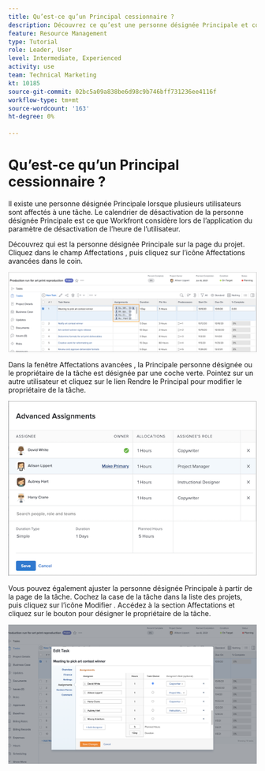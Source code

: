 ```yaml
---
title: Qu’est-ce qu’un Principal cessionnaire ?
description: Découvrez ce qu’est une personne désignée Principale et comment elle affecte la gestion de vos ressources.
feature: Resource Management
type: Tutorial
role: Leader, User
level: Intermediate, Experienced
activity: use
team: Technical Marketing
kt: 10185
source-git-commit: 02bc5a09a838be6d98c9b746bff731236ee4116f
workflow-type: tm+mt
source-wordcount: '163'
ht-degree: 0%

---
```


# Qu’est-ce qu’un Principal cessionnaire ?

Il existe une personne désignée Principale lorsque plusieurs utilisateurs sont affectés à une tâche. Le calendrier de désactivation de la personne désignée Principale est ce que Workfront considère lors de l’application du paramètre de désactivation de l’heure de l’utilisateur.

Découvrez qui est la personne désignée Principale sur la page du projet. Cliquez dans le champ Affectations , puis cliquez sur l’icône Affectations avancées dans le coin.

![plusieurs cessionnaires](assets/pa_01.png)

Dans la fenêtre Affectations avancées , la Principale personne désignée ou le propriétaire de la tâche est désignée par une coche verte. Pointez sur un autre utilisateur et cliquez sur le lien Rendre le Principal pour modifier le propriétaire de la tâche.

![Principal cessionnaire sélectionné](assets/pa_02.png)

Vous pouvez également ajuster la personne désignée Principale à partir de la page de la tâche. Cochez la case de la tâche dans la liste des projets, puis cliquez sur l’icône Modifier . Accédez à la section Affectations et cliquez sur le bouton pour désigner le propriétaire de la tâche.

![bouton propriétaire de la tâche](assets/pa_03.png)

